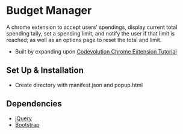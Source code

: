 
# Budget Manager
A chrome extension to accept users' spendings, display current total spending tally, set a spending limit, and notify the user if that limit is reached; as well as an options page to reset the total and limit.
* Built by expanding upon [Codevolution Chrome Extension Tutorial](https://www.youtube.com/watch?v=8q1_NkDbfzE&list=PLC3y8-rFHvwg2-q6Kvw3Tl_4xhxtIaNlY&index=1)

## Set Up & Installation
-   Create directory with manifest.json and popup.html

## Dependencies
-   [jQuery](https://api.jquery.com/)
-   [Bootstrap](https://getbootstrap.com/)
